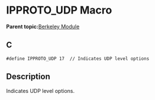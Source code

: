 # IPPROTO\_UDP Macro

**Parent topic:**[Berkeley Module](GUID-5F35C98C-EC8E-40FF-9B62-3B31D508F820.md)

## C

```
#define IPPROTO_UDP 17  // Indicates UDP level options
```

## Description

Indicates UDP level options.

